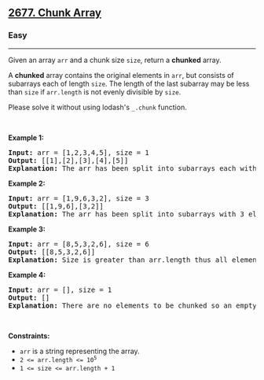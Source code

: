 <h2><a href="https://leetcode.com/problems/chunk-array">2677. Chunk Array</a></h2><h3>Easy</h3><hr><p>Given an array <code>arr</code> and a chunk size <code>size</code>, return a <strong>chunked</strong> array.</p>

<p>A <strong>chunked</strong> array contains the original elements in <code>arr</code>, but consists of subarrays each of length <code>size</code>. The length of the last subarray may be less than <code>size</code> if <code>arr.length</code> is not evenly divisible by <code>size</code>.</p>

<p>Please solve it without using lodash&#39;s <code>_.chunk</code> function.</p>

<p>&nbsp;</p>
<p><strong class="example">Example 1:</strong></p>

<pre>
<strong>Input:</strong> arr = [1,2,3,4,5], size = 1
<strong>Output:</strong> [[1],[2],[3],[4],[5]]
<strong>Explanation:</strong> The arr has been split into subarrays each with 1 element.
</pre>

<p><strong class="example">Example 2:</strong></p>

<pre>
<strong>Input:</strong> arr = [1,9,6,3,2], size = 3
<strong>Output:</strong> [[1,9,6],[3,2]]
<strong>Explanation:</strong> The arr has been split into subarrays with 3 elements. However, only two elements are left for the 2nd subarray.
</pre>

<p><strong class="example">Example 3:</strong></p>

<pre>
<strong>Input:</strong> arr = [8,5,3,2,6], size = 6
<strong>Output:</strong> [[8,5,3,2,6]]
<strong>Explanation:</strong> Size is greater than arr.length thus all elements are in the first subarray.
</pre>

<p><strong class="example">Example 4:</strong></p>

<pre>
<strong>Input:</strong> arr = [], size = 1
<strong>Output:</strong> []
<strong>Explanation:</strong> There are no elements to be chunked so an empty array is returned.</pre>

<p>&nbsp;</p>
<p><strong>Constraints:</strong></p>

<ul>
	<li><code>arr</code> is a string representing the array.</li>
	<li><code>2 &lt;= arr.length &lt;= 10<sup>5</sup></code></li>
	<li><code>1 &lt;= size &lt;= arr.length + 1</code></li>
</ul>
